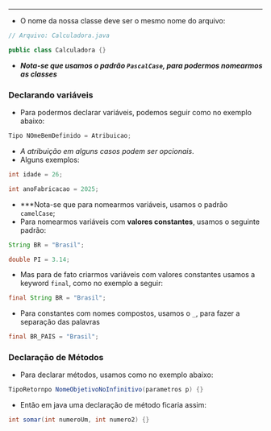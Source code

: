 ___
- O nome da nossa classe deve ser o mesmo nome do arquivo:
```java
// Arquivo: Calculadora.java

public class Calculadora {}
```
- ***Nota-se que usamos o padrão `PascalCase`, para podermos nomearmos as classes***

### Declarando variáveis
- Para podermos declarar variáveis, podemos seguir como no exemplo abaixo:
```java
Tipo NOmeBemDefinido = Atribuicao;
```
- *A atribuição em alguns casos podem ser opcionais*.
- Alguns exemplos: 
```java
int idade = 26;

int anoFabricacao = 2025;
```
- ***Nota-se que para nomearmos variáveis, usamos o padrão `camelCase`;
- Para nomearmos variáveis com **valores constantes**, usamos o seguinte padrão:
```java
String BR = "Brasil";

double PI = 3.14;
```
- Mas para de fato criarmos variáveis com valores constantes usamos a keyword `final`, como no exemplo a seguir:
```java
final String BR = "Brasil";
```
- Para constantes com nomes compostos, usamos o `_`, para fazer a separação das palavras
```java
final BR_PAIS = "Brasil";
```

### Declaração de Métodos
- Para declarar métodos, usamos como no exemplo abaixo:
```java
TipoRetornpo NomeObjetivoNoInfinitivo(parametros p) {}
```
- Então em java uma declaração de método ficaria assim:
```java
int somar(int numeroUm, int numero2) {}
```
